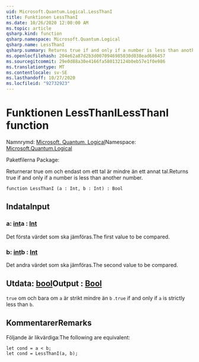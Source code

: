 ```yaml
---
uid: Microsoft.Quantum.Logical.LessThanI
title: Funktionen LessThanI
ms.date: 10/26/2020 12:00:00 AM
ms.topic: article
qsharp.kind: function
qsharp.namespace: Microsoft.Quantum.Logical
qsharp.name: LessThanI
qsharp.summary: Returns true if and only if a number is less than another number.
ms.openlocfilehash: 204e62a87d2b3d0070946985030d038ead686457
ms.sourcegitcommit: 29e0d88a30e4166fa580132124b0eb57e1f0e986
ms.translationtype: MT
ms.contentlocale: sv-SE
ms.lasthandoff: 10/27/2020
ms.locfileid: "92732923"
---
```

# <a name="lessthani-function"></a><span data-ttu-id="a16b3-102">Funktionen LessThanI</span><span class="sxs-lookup"><span data-stu-id="a16b3-102">LessThanI function</span></span>

<span data-ttu-id="a16b3-103">Namnrymd: [Microsoft. Quantum. Logical](xref:Microsoft.Quantum.Logical)</span><span class="sxs-lookup"><span data-stu-id="a16b3-103">Namespace: [Microsoft.Quantum.Logical](xref:Microsoft.Quantum.Logical)</span></span>

<span data-ttu-id="a16b3-104">Paketfilerna [](https://nuget.org/packages/)</span><span class="sxs-lookup"><span data-stu-id="a16b3-104">Package: [](https://nuget.org/packages/)</span></span>


<span data-ttu-id="a16b3-105">Returnerar true om och endast om ett tal är mindre än ett annat tal.</span><span class="sxs-lookup"><span data-stu-id="a16b3-105">Returns true if and only if a number is less than another number.</span></span>

```qsharp
function LessThanI (a : Int, b : Int) : Bool
```


## <a name="input"></a><span data-ttu-id="a16b3-106">Indata</span><span class="sxs-lookup"><span data-stu-id="a16b3-106">Input</span></span>

### <a name="a--int"></a><span data-ttu-id="a16b3-107">a: [int](xref:microsoft.quantum.lang-ref.int)</span><span class="sxs-lookup"><span data-stu-id="a16b3-107">a : [Int](xref:microsoft.quantum.lang-ref.int)</span></span>

<span data-ttu-id="a16b3-108">Det första värdet som ska jämföras.</span><span class="sxs-lookup"><span data-stu-id="a16b3-108">The first value to be compared.</span></span>


### <a name="b--int"></a><span data-ttu-id="a16b3-109">b: [int](xref:microsoft.quantum.lang-ref.int)</span><span class="sxs-lookup"><span data-stu-id="a16b3-109">b : [Int](xref:microsoft.quantum.lang-ref.int)</span></span>

<span data-ttu-id="a16b3-110">Det andra värdet som ska jämföras.</span><span class="sxs-lookup"><span data-stu-id="a16b3-110">The second value to be compared.</span></span>



## <a name="output--bool"></a><span data-ttu-id="a16b3-111">Utdata: [bool](xref:microsoft.quantum.lang-ref.bool)</span><span class="sxs-lookup"><span data-stu-id="a16b3-111">Output : [Bool](xref:microsoft.quantum.lang-ref.bool)</span></span>

<span data-ttu-id="a16b3-112">`true` om och bara om `a` är strikt mindre än `b` .</span><span class="sxs-lookup"><span data-stu-id="a16b3-112">`true` if and only if `a` is strictly less than `b`.</span></span>

## <a name="remarks"></a><span data-ttu-id="a16b3-113">Kommentarer</span><span class="sxs-lookup"><span data-stu-id="a16b3-113">Remarks</span></span>

<span data-ttu-id="a16b3-114">Följande är likvärdiga:</span><span class="sxs-lookup"><span data-stu-id="a16b3-114">The following are equivalent:</span></span>

```Q#
let cond = a < b;
let cond = LessThanI(a, b);
```